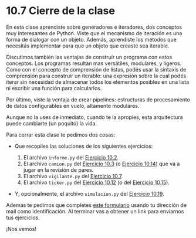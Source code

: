# 10.7 Cierre de la clase

En esta clase aprendiste sobre generadores e iteradores, dos conceptos muy interesantes de Python. Viste que el mecanismo de iteración es una forma de dialogar con un objeto. Además, aprendiste los métodos que necesitás implementar para que un objeto que creaste sea iterable. 

Discutimos también las ventajas de construír un programa con estos conceptos. Los programas resultan mas versátiles, modulares, y ligeros. Como con el concepto de comprensión de listas, podés usar la sintaxis de comprensión para construír un iterable: una expresión sobre la cual podés iterar sin necesidad de almacenar todos los elementos posibles en una lista ni escribir una función para calcularlos.

Por último, viste la ventaja de crear pipelines: estructuras de procesamiento de datos configurables en vuelo, altamente modulares.  

Aunque no la uses de inmediato, cuando te la apropies, esta arquitectura puede cambiarte (un poquito) la vida.

Para cerrar esta clase te pedimos dos cosas:

* Que recopiles las soluciones de los siguientes ejercicios:

  1. El archivo `informe.py` del [Ejercicio 10.2](../10_Generadores_e_Iteradores/02_protocolo_Iteracion.md#ejercicio-102-iteracion-sobre-objetos).
  2. El archivo `camion.py` del [Ejercicio 10.3](../10_Generadores_e_Iteradores/02_protocolo_Iteracion.md#ejercicio-103-un-iterador-adecuado) (o [Ejercicio 10.14](../10_Generadores_e_Iteradores/05_Mas_generadores.md#ejercicio-1014-expresiones-generadoras-como-argumentos-en-funciones)) que va a jugar en la revisión de pares.
  3. El archivo `vigilante.py` del [Ejercicio 10.7](../10_Generadores_e_Iteradores/03_iteracion_a_medida.md#ejercicio-107-cambios-de-precio-de-un-camion).
  4. El archivo `ticker.py` del [Ejercicio 10.12](../10_Generadores_e_Iteradores/04_Producers_consumers.md#ejercicio-1012-el-pipeline-ensamblado) (o del [Ejercicio 10.15](../10_Generadores_e_Iteradores/05_Mas_generadores.md#ejercicio-1015-codigo-simple)).

* Y, opcionalmente, el archivo `simulacion.py` del [Ejercicio 10.19](../10_Generadores_e_Iteradores/06_PredadorPresa.md#ejercicio-1019-alcanzando-la-madurez).

Además te pedimos  que completes [este formulario](https://docs.google.com/forms/d/1PO6LXOUZrqzsOyHmNtf8qrXRqSFaJiEHYcdRjv4I024) usando tu dirección de mail como identificación.  Al terminar vas a obtener un link para enviarnos tus ejercicios. 

¡Nos vemos!



